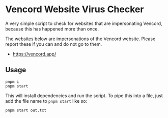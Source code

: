 # Vencord Website Virus Checker

A very simple script to check for websites that are impersonating Vencord, because this has happened more than once.

The websites below are impersonations of the Vencord website. Please report these if you can and do not go to them.

-   https://vencord.app/

## Usage

```
pnpm i
pnpm start
```

This will install dependencies and run the script. To pipe this into a file, just add the file name to `pnpm start` like so:

```
pnpm start out.txt
```
